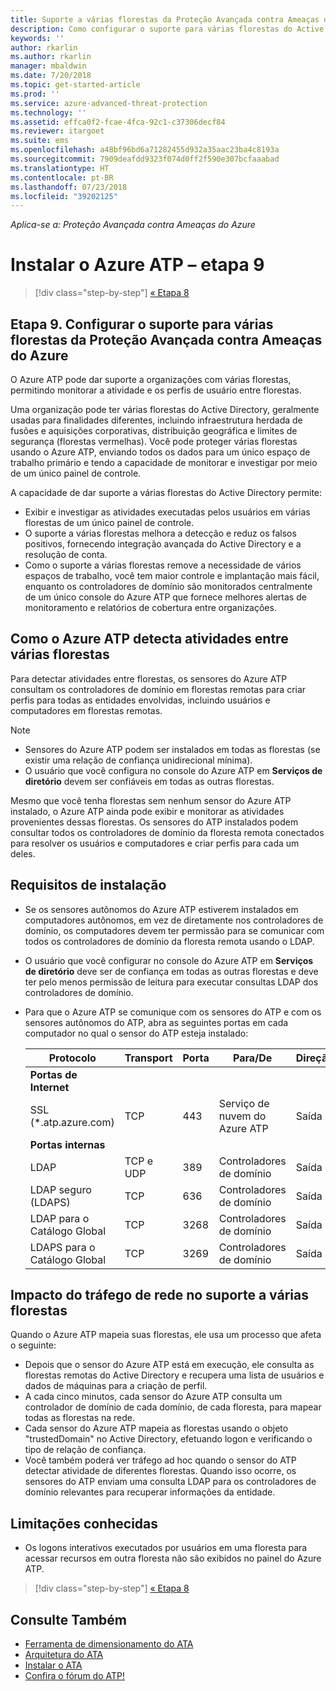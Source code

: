 ```yaml
---
title: Suporte a várias florestas da Proteção Avançada contra Ameaças do Azure | Microsoft Docs
description: Como configurar o suporte para várias florestas do Active Directory no Azure ATP.
keywords: ''
author: rkarlin
ms.author: rkarlin
manager: mbaldwin
ms.date: 7/20/2018
ms.topic: get-started-article
ms.prod: ''
ms.service: azure-advanced-threat-protection
ms.technology: ''
ms.assetid: effca0f2-fcae-4fca-92c1-c37306decf84
ms.reviewer: itargoet
ms.suite: ems
ms.openlocfilehash: a48bf96bd6a71282455d932a35aac23ba4c8193a
ms.sourcegitcommit: 7909deafdd9323f074d0ff2f590e307bcfaaabad
ms.translationtype: HT
ms.contentlocale: pt-BR
ms.lasthandoff: 07/23/2018
ms.locfileid: "39202125"
---
```

*Aplica-se a: Proteção Avançada contra Ameaças do Azure*

# <a name="install-azure-atp---step-9"></a>Instalar o Azure ATP – etapa 9

>[!div class="step-by-step"]
[« Etapa 8](install-atp-step8-samr.md)

## <a name="step-9--set-up-azure-advanced-threat-protection-multi-forest-support"></a>Etapa 9.  Configurar o suporte para várias florestas da Proteção Avançada contra Ameaças do Azure

O Azure ATP pode dar suporte a organizações com várias florestas, permitindo monitorar a atividade e os perfis de usuário entre florestas. 

Uma organização pode ter várias florestas do Active Directory, geralmente usadas para finalidades diferentes, incluindo infraestrutura herdada de fusões e aquisições corporativas, distribuição geográfica e limites de segurança (florestas vermelhas). Você pode proteger várias florestas usando o Azure ATP, enviando todos os dados para um único espaço de trabalho primário e tendo a capacidade de monitorar e investigar por meio de um único painel de controle.

A capacidade de dar suporte a várias florestas do Active Directory permite:
-   Exibir e investigar as atividades executadas pelos usuários em várias florestas de um único painel de controle. 
-   O suporte a várias florestas melhora a detecção e reduz os falsos positivos, fornecendo integração avançada do Active Directory e a resolução de conta. 
-   Como o suporte a várias florestas remove a necessidade de vários espaços de trabalho, você tem maior controle e implantação mais fácil, enquanto os controladores de domínio são monitorados centralmente de um único console do Azure ATP que fornece melhores alertas de monitoramento e relatórios de cobertura entre organizações.


## <a name="how-azure-atp-detects-activities-across-multiple-forests"></a>Como o Azure ATP detecta atividades entre várias florestas 

Para detectar atividades entre florestas, os sensores do Azure ATP consultam os controladores de domínio em florestas remotas para criar perfis para todas as entidades envolvidas, incluindo usuários e computadores em florestas remotas. 

> [!NOTE]
> - Sensores do Azure ATP podem ser instalados em todas as florestas (se existir uma relação de confiança unidirecional mínima).
> - O usuário que você configura no console do Azure ATP em **Serviços de diretório** devem ser confiáveis em todas as outras florestas.


Mesmo que você tenha florestas sem nenhum sensor do Azure ATP instalado, o Azure ATP ainda pode exibir e monitorar as atividades provenientes dessas florestas. Os sensores do ATP instalados podem consultar todos os controladores de domínio da floresta remota conectados para resolver os usuários e computadores e criar perfis para cada um deles. 

## <a name="installation-requirements"></a>Requisitos de instalação 

-   Se os sensores autônomos do Azure ATP estiverem instalados em computadores autônomos, em vez de diretamente nos controladores de domínio, os computadores devem ter permissão para se comunicar com todos os controladores de domínio da floresta remota usando o LDAP. 
- O usuário que você configurar no console do Azure ATP em **Serviços de diretório** deve ser de confiança em todas as outras florestas e deve ter pelo menos permissão de leitura para executar consultas LDAP dos controladores de domínio.

- Para que o Azure ATP se comunique com os sensores do ATP e com os sensores autônomos do ATP, abra as seguintes portas em cada computador no qual o sensor do ATP esteja instalado:

 
  |Protocolo|Transport|Porta|Para/De|Direção|
  |----|----|----|----|----|
  |**Portas de Internet**||||
  |SSL (*.atp.azure.com)|TCP|443|Serviço de nuvem do Azure ATP|Saída|
  |**Portas internas**||||           
  |LDAP|TCP e UDP|389|Controladores de domínio|Saída|
  |LDAP seguro (LDAPS)|TCP|636|Controladores de domínio|Saída|
  |LDAP para o Catálogo Global|TCP|3268|Controladores de domínio|Saída|
  |LDAPS para o Catálogo Global|TCP|3269|Controladores de domínio|Saída|


## <a name="multi-forest-support-network-traffic-impact"></a>Impacto do tráfego de rede no suporte a várias florestas 

Quando o Azure ATP mapeia suas florestas, ele usa um processo que afeta o seguinte:

-   Depois que o sensor do Azure ATP está em execução, ele consulta as florestas remotas do Active Directory e recupera uma lista de usuários e dados de máquinas para a criação de perfil.
-   A cada cinco minutos, cada sensor do Azure ATP consulta um controlador de domínio de cada domínio, de cada floresta, para mapear todas as florestas na rede.
-   Cada sensor do Azure ATP mapeia as florestas usando o objeto "trustedDomain" no Active Directory, efetuando logon e verificando o tipo de relação de confiança.
-   Você também poderá ver tráfego ad hoc quando o sensor do ATP detectar atividade de diferentes florestas. Quando isso ocorre, os sensores do ATP enviam uma consulta LDAP para os controladores de domínio relevantes para recuperar informações da entidade. 

## <a name="known-limitations"></a>Limitações conhecidas
-   Os logons interativos executados por usuários em uma floresta para acessar recursos em outra floresta não são exibidos no painel do Azure ATP.


>[!div class="step-by-step"]
[« Etapa 8](install-atp-step8-samr.md)


## <a name="see-also"></a>Consulte Também
- [Ferramenta de dimensionamento do ATA](http://aka.ms/aatpsizingtool)
- [Arquitetura do ATA](atp-architecture.md)
- [Instalar o ATA](install-atp-step1.md)
- [Confira o fórum do ATP!](https://aka.ms/azureatpcommunity)

